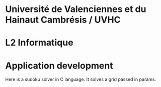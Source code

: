 # Université de Valenciennes et du Hainaut Cambrésis / UVHC
# L2 Informatique
# Application development

Here is a sudoku solver in C language.
It solves a grid passed in params.
